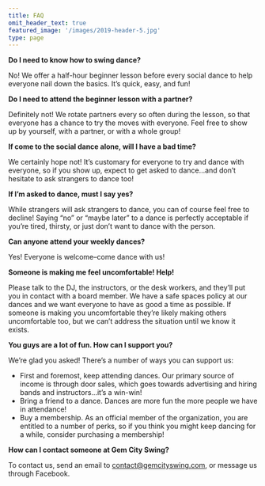 ```yaml
---
title: FAQ
omit_header_text: true
featured_image: '/images/2019-header-5.jpg'
type: page
---
```


**Do I need to know how to swing dance?**

No!  We offer a half-hour beginner lesson before every social dance to help everyone nail down the basics.  It’s quick, easy, and fun!

**Do I need to attend the beginner lesson with a partner?**

Definitely not!  We rotate partners every so often during the lesson, so that everyone has a chance to try the moves with everyone.  Feel free to show up by yourself, with a partner, or with a whole group!

**If come to the social dance alone, will I have a bad time?**

We certainly hope not!  It’s customary for everyone to try and dance with everyone, so if you show up, expect to get asked to dance…and don’t hesitate to ask strangers to dance too!

**If I’m asked to dance, must I say yes?**

While strangers will ask strangers to dance, you can of course feel free to decline!  Saying “no” or “maybe later” to a dance is perfectly acceptable if you’re tired, thirsty, or just don’t want to dance with the person.

**Can anyone attend your weekly dances?**

Yes! Everyone is welcome–come dance with us!

**Someone is making me feel uncomfortable!  Help!**

Please talk to the DJ, the instructors, or the desk workers, and they’ll put you in contact with a board member.  We have a safe spaces policy at our dances and we want everyone to have as good a time as possible.  If someone is making you uncomfortable they’re likely making others uncomfortable too, but we can’t address the situation until we know it exists.

**You guys are a lot of fun.  How can I support you?**

We’re glad you asked!  There’s a number of ways you can support us:

* First and foremost, keep attending dances.  Our primary source of income is through door sales, which goes towards advertising and hiring bands and instructors…it’s a win-win!
* Bring a friend to a dance.  Dances are more fun the more people we have in attendance!
* Buy a membership.  As an official member of the organization, you are entitled to a number of perks, so if you think you might keep dancing for a while, consider purchasing a membership!

**How can I contact someone at Gem City Swing?**

To contact us, send an email to contact@gemcityswing.com, or message us through Facebook.
